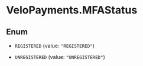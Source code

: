 # VeloPayments.MFAStatus

## Enum


* `REGISTERED` (value: `"REGISTERED"`)

* `UNREGISTERED` (value: `"UNREGISTERED"`)


